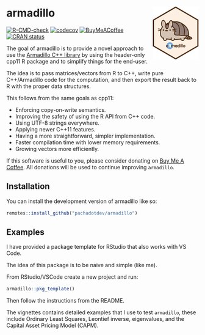 
<!-- README.md is generated from README.Rmd. Please edit that file -->

# armadillo <img src="man/figures/logo.svg" align="right" height="139" alt="" />

<!-- badges: start -->

[![R-CMD-check](https://github.com/pachadotdev/armadillo/actions/workflows/R-CMD-check.yaml/badge.svg)](https://github.com/pachadotdev/armadillo/actions/workflows/R-CMD-check.yaml)
[![codecov](https://codecov.io/gh/pachadotdev/armadillo/graph/badge.svg?token=mWfiUCgfNu)](https://app.codecov.io/gh/pachadotdev/armadillo)
[![BuyMeACoffee](https://raw.githubusercontent.com/pachadotdev/buymeacoffee-badges/main/bmc-donate-white.svg)](https://buymeacoffee.com/pacha)
[![CRAN
status](https://www.r-pkg.org/badges/version/armadillo)](https://CRAN.R-project.org/package=armadillo)
<!-- badges: end -->

The goal of armadillo is to provide a novel approach to use the
[Armadillo C++ library](https://arma.sourceforge.net/docs.html) by using
the header-only cpp11 R package and to simplify things for the end-user.

The idea is to pass matrices/vectors from R to C++, write pure
C++/Armadillo code for the computation, and then export the result back
to R with the proper data structures.

This follows from the same goals as cpp11:

  - Enforcing copy-on-write semantics.
  - Improving the safety of using the R API from C++ code.
  - Using UTF-8 strings everywhere.
  - Applying newer C++11 features.
  - Having a more straightforward, simpler implementation.
  - Faster compilation time with lower memory requirements.
  - Growing vectors more efficiently.

If this software is useful to you, please consider donating on [Buy Me A
Coffee](https://buymeacoffee.com/pacha). All donations will be used to
continue improving `armadillo`.

## Installation

You can install the development version of armadillo like so:

``` r
remotes::install_github("pachadotdev/armadillo")
```

## Examples

I have provided a package template for RStudio that also works with VS
Code.

The idea of this package is to be naive and simple (like me).

From RStudio/VSCode create a new project and run:

``` r
armadillo::pkg_template()
```

Then follow the instructions from the README.

The vignettes contains detailed examples that I use to test
`armadillo`, these include Ordinary Least Squares, Leontief
inverse, eigenvalues, and the Capital Asset Pricing Model (CAPM).
